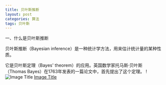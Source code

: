 ```yaml
---
title: 贝叶斯推断
layout: post
categories: 算法
tags: 贝叶斯
---
```

一、什么是贝叶斯推断

贝叶斯推断（Bayesian inference）是一种统计学方法，用来估计统计量的某种性质。

它是贝叶斯定理（Bayes' theorem）的应用。英国数学家托马斯·贝叶斯（Thomas Bayes）在1763年发表的一篇论文中，首先提出了这个定理。
!![Image Title](http://)
[Image Title](https://imgsa.baidu.com/baike/pic/item/d62a6059252dd42a889f9d750a3b5bb5c8eab85e.jpg)
